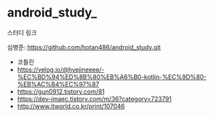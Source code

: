 # android_study_

스터디 링크

심병준: https://github.com/hotan486/android_study.git



- 코틀린
- https://velog.io/@hyejineeee/-%EC%BD%94%ED%8B%80%EB%A6%B0-kotlin-%EC%9D%80-%EB%AC%B4%EC%97%87
- https://gun0912.tistory.com/81
- https://dev-imaec.tistory.com/m/36?category=723791
- http://www.itworld.co.kr/print/107046
